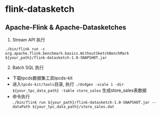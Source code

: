 # flink-datasketch
## Apache-Flink &amp; Apache-Datasketches

1. Stream API 执行

`./bin/flink run -c org.apache.flink.benchmark.basics.WithoutSketchBenchMark ${your_path}/flink-datasketch-1.0-SNAPSHOT.jar`


2. Batch SQL 执行

* 下载tpcds数据集工具tpcds-kit <br>
* 进入`tpcds-kit/tools`目录, 执行 `./dsdgen -scale 1 -dir ${your_tpc_data_path} -table store_sales`  生成store_sales表数据 <br>
* 命令执行 <br>
`./bin/flink run ${your_path}/flink-datasketch-1.0-SNAPSHOT.jar --dataPath ${your_tpc_data_path}/store_sales.dat`
